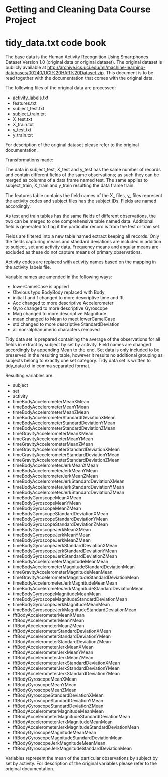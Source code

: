Getting and Cleaning Data Course Project
=================================================

tidy_data.txt code book
=================================================

The base data is the Human Activity Recognition Using Smartphones Dataset Version 1.0 (original data or original dataset). The original dataset is publicly available at http://archive.ics.uci.edu/ml/machine-learning-databases/00240/UCI%20HAR%20Dataset.zip. This document is to be read together with the documentation that comes with the original data.

The following files of the original data are processed:
* activity_labels.txt
* features.txt
* subject_test.txt
* subject_train.txt
* X_test.txt
* X_train.txt
* y_test.txt
* y_train.txt

For description of the original dataset please refer to the original documentation.


Transformations made:

The data in subject_test, X_test and y_test has the same number of records and contain different fields of the same observations; as such they can be merged as columns of a data frame named test. The same applies to subject_train, X_train and y_train resulting the data frame train.

The features table contains the field names of the X_ files, y_ files represent the activity codes and subject files has the subject IDs. Fields are named accordingly.

As test and train tables has the same fields of different observations, the two can be merged to one comprehensive table named data. Additional field is generated to flag if the particular record is from the test or train set.

Fields are filtered into a new table named extract keeping all records. Only the fields capturing means and standard deviations are included in addition to subject, set and activity data. Frequency means and angular means are excluded as these do not capture means of primary observations.

Activity codes are replaced with activity names based on the mapping in the activity_labels file.

Variable names are amended in the following ways:
* lowerCamelCase is applied
* Obvious typo BodyBody replaced with Body
* initial t and f changed to more descriptive time and fft
* Acc changed to more descriptive Accelerometer
* Gyro changed to more descriptive Gyroscope
* Mag changed to more descriptive Magnitude
* mean changed to Mean to meet lowerCamelCase
* std changed to more descriptive StandardDeviation
* all non-alphanumeric characters removed

Tidy data set is prepared containing the average of the observations for all fields in extract by subject by set by activity. Field names are changed accordingly by appending Mean to the end. Set data is only included to be preserved in the resulting table, however it results no additional grouping as subjects belong to exactly one set category. Tidy data set is written to tidy_data.txt in comma separated format.


Resulting variables are:

* subject
* set
* activity
* timeBodyAccelerometerMeanXMean
* timeBodyAccelerometerMeanYMean
* timeBodyAccelerometerMeanZMean
* timeBodyAccelerometerStandardDeviationXMean
* timeBodyAccelerometerStandardDeviationYMean
* timeBodyAccelerometerStandardDeviationZMean
* timeGravityAccelerometerMeanXMean
* timeGravityAccelerometerMeanYMean
* timeGravityAccelerometerMeanZMean
* timeGravityAccelerometerStandardDeviationXMean
* timeGravityAccelerometerStandardDeviationYMean
* timeGravityAccelerometerStandardDeviationZMean
* timeBodyAccelerometerJerkMeanXMean
* timeBodyAccelerometerJerkMeanYMean
* timeBodyAccelerometerJerkMeanZMean
* timeBodyAccelerometerJerkStandardDeviationXMean
* timeBodyAccelerometerJerkStandardDeviationYMean
* timeBodyAccelerometerJerkStandardDeviationZMean
* timeBodyGyroscopeMeanXMean
* timeBodyGyroscopeMeanYMean
* timeBodyGyroscopeMeanZMean
* timeBodyGyroscopeStandardDeviationXMean
* timeBodyGyroscopeStandardDeviationYMean
* timeBodyGyroscopeStandardDeviationZMean
* timeBodyGyroscopeJerkMeanXMean
* timeBodyGyroscopeJerkMeanYMean
* timeBodyGyroscopeJerkMeanZMean
* timeBodyGyroscopeJerkStandardDeviationXMean
* timeBodyGyroscopeJerkStandardDeviationYMean
* timeBodyGyroscopeJerkStandardDeviationZMean
* timeBodyAccelerometerMagnitudeMeanMean
* timeBodyAccelerometerMagnitudeStandardDeviationMean
* timeGravityAccelerometerMagnitudeMeanMean
* timeGravityAccelerometerMagnitudeStandardDeviationMean
* timeBodyAccelerometerJerkMagnitudeMeanMean
* timeBodyAccelerometerJerkMagnitudeStandardDeviationMean
* timeBodyGyroscopeMagnitudeMeanMean
* timeBodyGyroscopeMagnitudeStandardDeviationMean
* timeBodyGyroscopeJerkMagnitudeMeanMean
* timeBodyGyroscopeJerkMagnitudeStandardDeviationMean
* fftBodyAccelerometerMeanXMean
* fftBodyAccelerometerMeanYMean
* fftBodyAccelerometerMeanZMean
* fftBodyAccelerometerStandardDeviationXMean
* fftBodyAccelerometerStandardDeviationYMean
* fftBodyAccelerometerStandardDeviationZMean
* fftBodyAccelerometerJerkMeanXMean
* fftBodyAccelerometerJerkMeanYMean
* fftBodyAccelerometerJerkMeanZMean
* fftBodyAccelerometerJerkStandardDeviationXMean
* fftBodyAccelerometerJerkStandardDeviationYMean
* fftBodyAccelerometerJerkStandardDeviationZMean
* fftBodyGyroscopeMeanXMean
* fftBodyGyroscopeMeanYMean
* fftBodyGyroscopeMeanZMean
* fftBodyGyroscopeStandardDeviationXMean
* fftBodyGyroscopeStandardDeviationYMean
* fftBodyGyroscopeStandardDeviationZMean
* fftBodyAccelerometerMagnitudeMeanMean
* fftBodyAccelerometerMagnitudeStandardDeviationMean
* fftBodyAccelerometerJerkMagnitudeMeanMean
* fftBodyAccelerometerJerkMagnitudeStandardDeviationMean
* fftBodyGyroscopeMagnitudeMeanMean
* fftBodyGyroscopeMagnitudeStandardDeviationMean
* fftBodyGyroscopeJerkMagnitudeMeanMean
* fftBodyGyroscopeJerkMagnitudeStandardDeviationMean

Variables represent the mean of the particular observations by subject by set by activity. For description of the original variables please refer to the original documentation.

